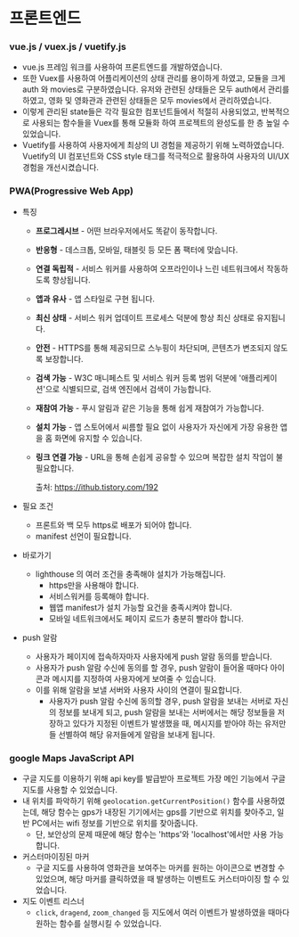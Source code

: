 # 프론트엔드



### vue.js / vuex.js / vuetify.js

- vue.js 프레임 워크를 사용하여 프론트엔드를 개발하였습니다.
- 또한 Vuex를 사용하여 어플리케이션의 상태 관리를 용이하게 하였고, 모듈을 크게 auth 와 movies로 구분하였습니다. 유저와 관련된 상태들은 모두 auth에서 관리를 하였고, 영화 및 영화관과 관련된 상태들은 모두 movies에서 관리하였습니다.
- 이렇게 관리된 state들은 각각 필요한 컴포넌트들에서 적절히 사용되었고, 반복적으로 사용되는 함수들을 Vuex를 통해 모듈화 하여 프로젝트의  완성도를 한 층 높일 수 있었습니다.
- Vuetify를 사용하여 사용자에게 최상의 UI 경험을 제공하기 위해 노력하였습니다. Vuetify의 UI 컴포넌트와  CSS style 태그를 적극적으로 활용하여 사용자의 UI/UX 경험을 개선시켰습니다.



### PWA(Progressive Web App)

- 특징

  - **프로그레시브** - 어떤 브라우저에서도 똑같이 동작합니다.

  - **반응형** - 데스크톱, 모바일, 태블릿 등 모든 폼 팩터에 맞습니다.

  - **연결 독립적** - 서비스 워커를 사용하여 오프라인이나 느린 네트워크에서 작동하도록 향상됩니다.

  - **앱과 유사** - 앱 스타일로 구현 됩니다.

  - **최신 상태** - 서비스 워커 업데이트 프로세스 덕분에 항상 최신 상태로 유지됩니다.

  - **안전** - HTTPS를 통해 제공되므로 스누핑이 차단되며, 콘텐츠가 변조되지 않도록 보장합니다.

  - **검색 가능** - W3C 매니페스트 및 서비스 워커 등록 범위 덕분에 '애플리케이션'으로 식별되므로, 검색 엔진에서 검색이 가능합니다.

  - **재참여 가능** - 푸시 알림과 같은 기능을 통해 쉽게 재참여가 가능합니다.

  - **설치 가능** - 앱 스토어에서 씨름할 필요 없이 사용자가 자신에게 가장 유용한 앱을 홈 화면에 유지할 수 있습니다.

  - **링크 연결 가능** - URL을 통해 손쉽게 공유할 수 있으며 복잡한 설치 작업이 불필요합니다.

    출처: https://ithub.tistory.com/192



- 필요 조건
  - 프론트와 백 모두 https로 배포가 되어야 합니다.
  - manifest 선언이 필요합니다.



- 바로가기
  - lighthouse 의 여러 조건을 충족해야 설치가 가능해집니다.
    - https만을 사용해야 합니다.
    - 서비스워커를 등록해야 합니다.
    - 웹앱 manifest가 설치 가능할 요건을 충족시켜야 합니다.
    - 모바일 네트워크에서도 페이지 로드가 충분히 빨라야 합니다.



- push 알람
  - 사용자가 페이지에 접속하자마자 사용자에게 push 알람 동의를 받습니다.
  - 사용자가 push 알람 수신에 동의를 할 경우, push 알람이 들어올 때마다 아이콘과 메시지를 지정하여 사용자에게 보여줄 수 있습니다.
  - 이를 위해 알람을 보낼 서버와 사용자 사이의 연결이 필요합니다.
    - 사용자가 push 알람 수신에 동의할 경우, push 알람을 보내는 서버로 자신의 정보를 보내게 되고, push 알람을 보내는 서버에서는 해당 정보들을 저장하고 있다가 지정된 이벤트가 발생했을 때, 메시지를 받아야 하는 유저만들 선별하여 해당 유저들에게 알람을 보내게 됩니다.



### google Maps JavaScript API

- 구글 지도를 이용하기 위해 api key를 발급받아 프로젝트 가장 메인 기능에서 구글 지도를 사용할 수 있었습니다.
- 내 위치를 파악하기 위해 `geolocation.getCurrentPosition()` 함수를 사용하였는데, 해당 함수는 gps가 내장된 기기에서는 gps를 기반으로 위치를 찾아주고, 일반 PC에서는 wifi 정보를 기반으로 위치를 찾아줍니다.
  - 단, 보안상의 문제 때문에 해당 함수는 'https'와 'localhost'에서만 사용 가능합니다.
- 커스터마이징된 마커
  - 구글 지도를 사용하여 영화관을 보여주는 마커를 원하는 아이콘으로 변경할 수 있었으며, 해당 마커를 클릭하였을 때 발생하는 이벤트도 커스터마이징 할 수 있었습니다.
- 지도 이벤트 리스너
  - `click`, `dragend`, `zoom_changed` 등 지도에서 여러 이벤트가 발생하였을 때마다 원하는 함수를 실행시킬 수 있었습니다.